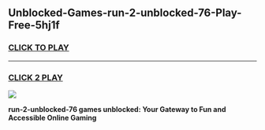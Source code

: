 
## Unblocked-Games-run-2-unblocked-76-Play-Free-5hj1f
<h3>
<a href="https://premium76.site?title=run-2-unblocked-76&ref=12A">CLICK TO PLAY</a></h3>
<hr>

<h3>
<a href="https://premium76.site?title=run-2-unblocked-76&ref=12A">CLICK 2 PLAY</a>
  
</h3>

<a href="https://premium76.site?title=run-2-unblocked-76&ref=12A"><img src="https://clearcache.store/games.png"></a>


**run-2-unblocked-76 games unblocked: Your Gateway to Fun and Accessible Online Gaming**
